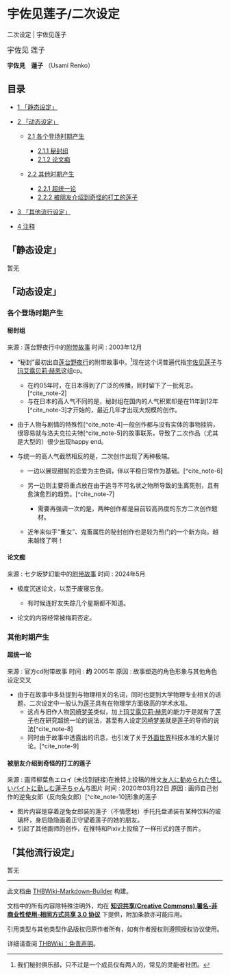 # 宇佐见莲子/二次设定

<!-- source html: G:\repos\THBWiki-Markdown-Builder\THBWikiMarkdown\Temp\main\3\32\ns0%3A%E5%AE%87%E4%BD%90%E8%A7%81%E8%8E%B2%E5%AD%90%2F%E4%BA%8C%E6%AC%A1%E8%AE%BE%E5%AE%9A.html -->

二次设定 | 宇佐见莲子

  
<big>宇佐见 莲子</big>  

 **宇佐見　蓮子** （Usami Renko）
  


## 目录

- [1 「静态设定」](#「静态设定」)
- [2 「动态设定」](#「动态设定」)

  - [2.1 各个登场时期产生](#各个登场时期产生)

    - [2.1.1 秘封组](#秘封组)
    - [2.1.2 论文痴](#论文痴)



  - [2.2 其他时期产生](#其他时期产生)

    - [2.2.1 超统一论](#超统一论)
    - [2.2.2 被朋友介绍到奇怪的打工的莲子](#被朋友介绍到奇怪的打工的莲子)






- [3 「其他流行设定」](#「其他流行设定」)
- [4 注释](#注释)





## 「静态设定」
  
暂无
  


## 「动态设定」

### 各个登场时期产生

#### 秘封组
来源
: 莲台野夜行中的[附带故事](./莲台野夜行-附带故事.md)
时间
: 2003年12月

- “秘封”最初出自[莲台野夜行](./莲台野夜行.md)的附带故事中。[^cite_note-1]现在这个词普遍代指[宇佐见莲子](./宇佐见莲子.md)与[玛艾露贝莉·赫恩](./玛艾露贝莉·赫恩.md)这组cp。
  - 在约05年时，在日本得到了广泛的传播，同时留下了一批死忠。[^cite_note-2]
  - 与在日本的高人气不同的是，秘封组在国内的人气积累却是在11年到12年[^cite_note-3]才开始的，最近几年才出现大规模的创作。

- 由于人物与剧情的特殊性[^cite_note-4]一般创作都与没有实体的事物挂钩，很容易就与洛夫克拉夫特[^cite_note-5]的故事联系，导致了二次作品（尤其是大型的）很少出现happy end。
- 与统一的高人气截然相反的是，二次创作出现了两种极端。
  - 一边以展现甜腻的恋爱为主色调，伴以平稳日常作为基础。[^cite_note-6]
  - 另一边则主要将重点放在由于追寻不可名状之物所导致的生离死别，且有愈演愈烈的趋势。[^cite_note-7]
    - 需要再强调一次的是，两种创作都是目前较高热度的东方二次创作题材。

  - 近年来似乎“重女”、鬼畜属性的秘封创作也是较为热门的一个新方向。越来越怪了啊！



#### 论文痴
来源
: 七夕坂梦幻能中的[附带故事](./七夕坂梦幻能-附带故事.md)
时间
: 2024年5月

- 极度沉迷论文，以至于废寝忘食。
  - 有时候连好友失踪几个星期都不知道。

- 论文的内容经常被梅莉否定。


### 其他时期产生

#### 超统一论
来源
: 官方cd附带故事
时间
:  **约** 2005年
原因
: 故事塑造的角色形象与其他角色设定交叉

- 由于在故事中多处提到与物理相关的名词，同时也提到大学物理专业相关的话题，二次设定中一般认为[莲子](./宇佐见莲子.md)具有在物理学方面极高的学术水准。
  - 这点与旧作人物[冈崎梦美](./冈崎梦美.md)类似，加上[玛艾露贝莉·赫恩](./玛艾露贝莉·赫恩.md)的能力于是就有了[莲子](./宇佐见莲子.md)也在研究超统一论的说法，甚至有人设定[冈崎梦美](./冈崎梦美.md)就是[莲子](./宇佐见莲子.md)的导师的说法[^cite_note-8]
  - 同时由于故事中透露出的讯息，也引发了关于[外面世界](./外界.md)科技水准的大量讨论。[^cite_note-9]



#### 被朋友介绍到奇怪的打工的莲子
来源
: 画师柳葉魚エロイ (未找到链接)在推特上投稿的推文[友人に勧められた怪しいバイトに勤しむ蓮子ちゃん](https://twitter.com/ShamoEro/status/1241463827134156800)与图片
时间
: 2020年03月22日
原因
: 画师自己创作的逆兔女郎（反向兔女郎）[^cite_note-10]形象的莲子

- 图片内容是穿着逆兔女郎装的莲子（不情愿地）手托托盘递装有某种饮料的玻璃杯，身后隐隐画着正守望着莲子的她的朋友。
- 引起了其他画师的创作，在推特和Pixiv上投稿了一样形式的莲子图片。


## 「其他流行设定」
  
暂无
  


[^cite_note-1]: 我们秘封俱乐部，只不过是一个成员仅有两人的，常见的灵能者社团。





---

此文档由 [THBWiki-Markdown-Builder](https://github.com/Delsin-Yu/THBWiki-Markdown-Builder) 构建。

文档中的所有内容除特殊注明外，均在 [**知识共享(Creative Commons) 署名-非商业性使用-相同方式共享 3.0 协议**](https://creativecommons.org/licenses/by-sa/3.0/deed.zh-hans) 下提供，附加条款亦可能应用。

引用类型与其他类型作品版权归原作者所有，如有作者授权则遵照授权协议使用。

详细请查阅 [THBWiki：免责声明](https://thbwiki.cc/THBWiki:%E5%85%8D%E8%B4%A3%E5%A3%B0%E6%98%8E)。

